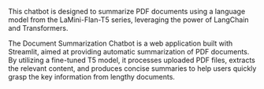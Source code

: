 This chatbot is designed to summarize PDF documents using a language model from the LaMini-Flan-T5 series, leveraging the power of LangChain and Transformers.

The Document Summarization Chatbot is a web application built with Streamlit, aimed at providing automatic summarization of PDF documents. By utilizing a fine-tuned T5 model, it processes uploaded PDF files, extracts the relevant content, and produces concise summaries to help users quickly grasp the key information from lengthy documents.
